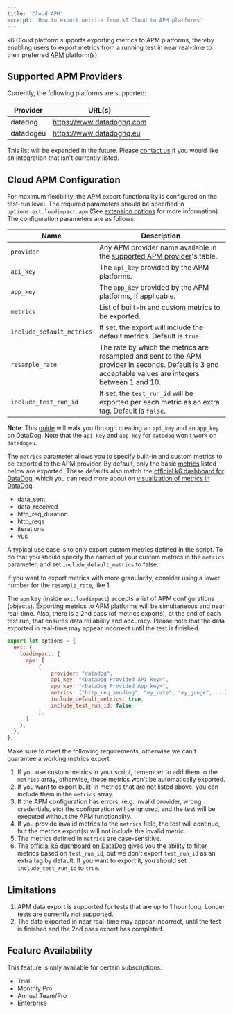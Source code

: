 ```yaml
---
title: 'Cloud APM'
excerpt: 'How to export metrics from k6 Cloud to APM platforms'
---
```


k6 Cloud platform supports exporting metrics to APM platforms, thereby enabling users to export metrics from a running test in near real-time to their preferred [APM](https://en.wikipedia.org/wiki/Application_performance_management) platform(s).

## Supported APM Providers

Currently, the following platforms are supported:

| Provider  | URL(s)                      |
| --------- | --------------------------- |
| datadog   | <https://www.datadoghq.com> |
| datadogeu | <https://www.datadoghq.eu>  |

This list will be expanded in the future. Please [contact us](https://k6.io/contact) if you would like an integration that isn't currently listed.

## Cloud APM Configuration

For maximum flexibility, the APM export functionality is configured on the test-run level. The required parameters should be specified in `options.ext.loadimpact.apm` (See [extension options](/using-k6/options#extension-options) for more information). The configuration parameters are as follows:

| Name                      | Description                                                                                                                                            |
| ------------------------- | ------------------------------------------------------------------------------------------------------------------------------------------------------ |
| `provider`                | Any APM provider name available in the [supported APM provider](#supported-apm-providers)'s table.                                                     |
| `api_key`                 | The `api_key` provided by the APM platforms.                                                                                                           |
| `app_key`                 | The `app_key` provided by the APM platforms, if applicable.                                                                                            |
| `metrics`                 | List of built-in and custom metrics to be exported.                                                                                                    |
| `include_default_metrics` | If set, the export will include the default metrics. Default is `true`.                                                                                |
| `resample_rate`           | The rate by which the metrics are resampled and sent to the APM provider in seconds. Default is 3 and acceptable values are integers between 1 and 10. |
| `include_test_run_id`     | If set, the `test_run_id` will be exported per each metric as an extra tag. Default is `false`.                                                        |

**Note**: This [guide](https://docs.datadoghq.com/account_management/api-app-keys/) will walk you through creating an `api_key` and an `app_key` on DataDog. Note that the `api_key` and `app_key` for `datadog` won't work on `datadogeu`.

The `metrics` parameter allows you to specify built-in and custom metrics to be exported to the APM provider. By default, only the basic [metrics](/using-k6/metrics) listed below are exported. These defaults also match the [official k6 dashboard for DataDog](https://docs.datadoghq.com/integrations/k6/), which you can read more about on [visualization of metrics in DataDog](/results-visualization/datadog#visualize-in-datadog).

- data_sent
- data_received
- http_req_duration
- http_reqs
- iterations
- vus

<div class="doc-blockquote" data-props='{"mod": "warning"}'>

A typical use case is to only export custom metrics defined in the script. To do that you should specify the named of your custom metrics in the `metrics` parameter, and set `include_default_metrics` to false.

</div>

If you want to export metrics with more granularity, consider using a lower number for the `resample_rate`, like 1.

The `apm` key (inside `ext.loadimpact`) accepts a list of APM configurations (objects). Exporting metrics to APM platforms will be simultaneous and near real-time. Also, there is a 2nd pass (of metrics exports), at the end of each test run, that ensures data reliability and accuracy. Please note that the data exported in real-time may appear incorrect until the test is finished.

```js
export let options = {
  ext: {
    loadimpact: {
      apm: [
          {
              provider: "datadog",
              api_key: "<DataDog Provided API key>",
              app_key: "<DataDog Provided App key>",
              metrics: ["http_req_sending", "my_rate", "my_gauge", ...],
              include_default_metrics: true,
              include_test_run_id: false
          },
      ]
    },
  },
};
```

Make sure to meet the following requirements, otherwise we can't guarantee a working metrics export:

1. If you use custom metrics in your script, remember to add them to the `metrics` array, otherwise, those metrics won't be automatically exported.
2. If you want to export built-in metrics that are not listed above, you can include them in the `metrics` array.
3. If the APM configuration has errors, (e.g. invalid provider, wrong credentials, etc) the configuration will be ignored, and the test will be executed without the APM functionality.
4. If you provide invalid metrics to the `metrics` field, the test will continue, but the metrics export(s) will not include the invalid metric.
5. The metrics defined in `metrics` are case-sensitive.
6. The [official k6 dashboard on DataDog](https://docs.datadoghq.com/integrations/k6/) gives you the ability to filter metrics based on `test_run_id`, but we don't export `test_run_id` as an extra tag by default. If you want to export it, you should set `include_test_run_id` to `true`.

## Limitations

1. APM data export is supported for tests that are up to 1 hour long. Longer tests are currently not supported.
2. The data exported in near real-time may appear incorrect, until the test is finished and the 2nd pass export has completed.

## Feature Availability

This feature is only available for certain subscriptions:

- Trial
- Monthly Pro
- Annual Team/Pro
- Enterprise
